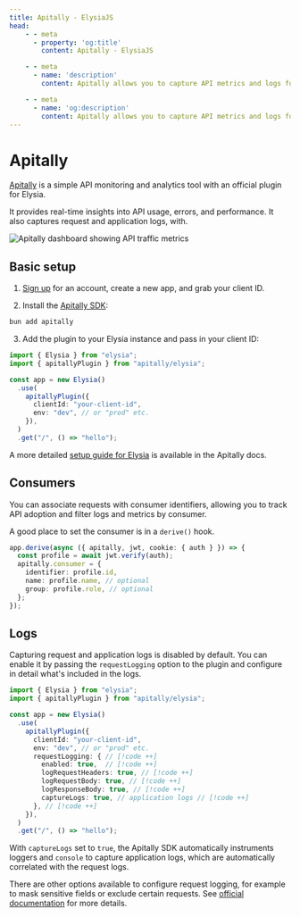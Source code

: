 ```yaml
---
title: Apitally - ElysiaJS
head:
    - - meta
      - property: 'og:title'
        content: Apitally - ElysiaJS

    - - meta
      - name: 'description'
        content: Apitally allows you to capture API metrics and logs for your ElysiaJS application.

    - - meta
      - name: 'og:description'
        content: Apitally allows you to capture API metrics and logs for your ElysiaJS application.
---
```


# Apitally

[Apitally](https://apitally.io/elysia) is a simple API monitoring and analytics tool with an official plugin for Elysia.

It provides real-time insights into API usage, errors, and performance. It also captures request and application logs,
with.

![Apitally dashboard showing API traffic metrics](/recipe/apitally/traffic-dashboard.webp)

## Basic setup

1. [Sign up](https://app.apitally.io/?signup) for an account, create a new app, and grab your client ID.

2. Install the [Apitally SDK](https://github.com/apitally/apitally-js):

```bash
bun add apitally
```

3. Add the plugin to your Elysia instance and pass in your client ID:

```typescript
import { Elysia } from "elysia";
import { apitallyPlugin } from "apitally/elysia";

const app = new Elysia()
  .use(
    apitallyPlugin({
      clientId: "your-client-id",
      env: "dev", // or "prod" etc.
    }),
  )
  .get("/", () => "hello");
```

A more detailed [setup guide for Elysia](https://docs.apitally.io/frameworks/elysia) is available in the Apitally docs.

## Consumers

You can associate requests with consumer identifiers, allowing you to track API adoption and filter logs and metrics by consumer.

A good place to set the consumer is in a `derive()` hook.

```typescript
app.derive(async ({ apitally, jwt, cookie: { auth } }) => {
  const profile = await jwt.verify(auth);
  apitally.consumer = {
    identifier: profile.id,
    name: profile.name, // optional
    group: profile.role, // optional
  };
});
```

## Logs

Capturing request and application logs is disabled by default. You can enable it by passing the `requestLogging` option to the plugin and
configure in detail what's included in the logs.

```typescript
import { Elysia } from "elysia";
import { apitallyPlugin } from "apitally/elysia";

const app = new Elysia()
  .use(
    apitallyPlugin({
      clientId: "your-client-id",
      env: "dev", // or "prod" etc.
      requestLogging: { // [!code ++]
        enabled: true,  // [!code ++]
        logRequestHeaders: true, // [!code ++]
        logRequestBody: true, // [!code ++]
        logResponseBody: true, // [!code ++]
        captureLogs: true, // application logs // [!code ++]
      }, // [!code ++]
    }),
  )
  .get("/", () => "hello");
```

With `captureLogs` set to `true`, the Apitally SDK automatically instruments loggers and `console` to capture application logs, which are automatically correlated with the request logs.

There are other options available to configure request logging, for example to mask sensitive fields or exclude certain requests. See [official documentation](https://docs.apitally.io/frameworks/elysia#request-logging) for more details.
